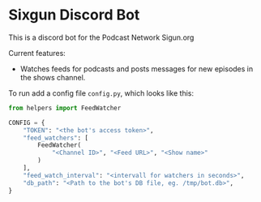 # Sixgun Discord Bot

This is a discord bot for the Podcast Network Sigun.org

Current features:

* Watches feeds for podcasts and posts messages for new episodes in the shows channel.


To run add a config file `config.py`, which looks like this:

```python
from helpers import FeedWatcher

CONFIG = {
    "TOKEN": "<the bot's access token>",
    "feed_watchers": [
        FeedWatcher(
            "<Channel ID>", "<Feed URL>", "<Show name>"
        )
    ],
    "feed_watch_interval": "<intervall for watchers in seconds>",
    "db_path": "<Path to the bot's DB file, eg. /tmp/bot.db>",
}

```
